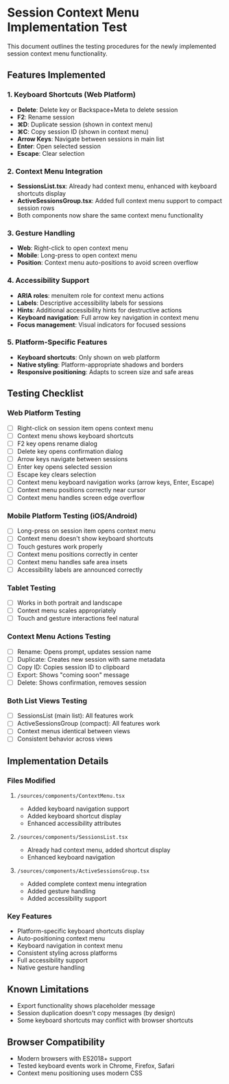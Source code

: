 # Session Context Menu Implementation Test

This document outlines the testing procedures for the newly implemented session context menu functionality.

## Features Implemented

### 1. Keyboard Shortcuts (Web Platform)
- **Delete**: Delete key or Backspace+Meta to delete session
- **F2**: Rename session
- **⌘D**: Duplicate session (shown in context menu)
- **⌘C**: Copy session ID (shown in context menu)
- **Arrow Keys**: Navigate between sessions in main list
- **Enter**: Open selected session
- **Escape**: Clear selection

### 2. Context Menu Integration
- **SessionsList.tsx**: Already had context menu, enhanced with keyboard shortcuts display
- **ActiveSessionsGroup.tsx**: Added full context menu support to compact session rows
- Both components now share the same context menu functionality

### 3. Gesture Handling
- **Web**: Right-click to open context menu
- **Mobile**: Long-press to open context menu
- **Position**: Context menu auto-positions to avoid screen overflow

### 4. Accessibility Support
- **ARIA roles**: menuitem role for context menu actions
- **Labels**: Descriptive accessibility labels for sessions
- **Hints**: Additional accessibility hints for destructive actions
- **Keyboard navigation**: Full arrow key navigation in context menu
- **Focus management**: Visual indicators for focused sessions

### 5. Platform-Specific Features
- **Keyboard shortcuts**: Only shown on web platform
- **Native styling**: Platform-appropriate shadows and borders
- **Responsive positioning**: Adapts to screen size and safe areas

## Testing Checklist

### Web Platform Testing
- [ ] Right-click on session item opens context menu
- [ ] Context menu shows keyboard shortcuts
- [ ] F2 key opens rename dialog
- [ ] Delete key opens confirmation dialog
- [ ] Arrow keys navigate between sessions
- [ ] Enter key opens selected session
- [ ] Escape key clears selection
- [ ] Context menu keyboard navigation works (arrow keys, Enter, Escape)
- [ ] Context menu positions correctly near cursor
- [ ] Context menu handles screen edge overflow

### Mobile Platform Testing (iOS/Android)
- [ ] Long-press on session item opens context menu
- [ ] Context menu doesn't show keyboard shortcuts
- [ ] Touch gestures work properly
- [ ] Context menu positions correctly in center
- [ ] Context menu handles safe area insets
- [ ] Accessibility labels are announced correctly

### Tablet Testing
- [ ] Works in both portrait and landscape
- [ ] Context menu scales appropriately
- [ ] Touch and gesture interactions feel natural

### Context Menu Actions Testing
- [ ] Rename: Opens prompt, updates session name
- [ ] Duplicate: Creates new session with same metadata
- [ ] Copy ID: Copies session ID to clipboard
- [ ] Export: Shows "coming soon" message
- [ ] Delete: Shows confirmation, removes session

### Both List Views Testing
- [ ] SessionsList (main list): All features work
- [ ] ActiveSessionsGroup (compact): All features work
- [ ] Context menus identical between views
- [ ] Consistent behavior across views

## Implementation Details

### Files Modified
1. `/sources/components/ContextMenu.tsx`
   - Added keyboard navigation support
   - Added keyboard shortcut display
   - Enhanced accessibility attributes

2. `/sources/components/SessionsList.tsx`
   - Already had context menu, added shortcut display
   - Enhanced keyboard navigation

3. `/sources/components/ActiveSessionsGroup.tsx`
   - Added complete context menu integration
   - Added gesture handling
   - Added accessibility support

### Key Features
- Platform-specific keyboard shortcuts display
- Auto-positioning context menu
- Keyboard navigation in context menu
- Consistent styling across platforms
- Full accessibility support
- Native gesture handling

## Known Limitations
- Export functionality shows placeholder message
- Session duplication doesn't copy messages (by design)
- Some keyboard shortcuts may conflict with browser shortcuts

## Browser Compatibility
- Modern browsers with ES2018+ support
- Tested keyboard events work in Chrome, Firefox, Safari
- Context menu positioning uses modern CSS